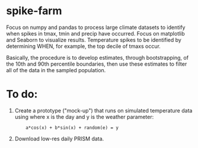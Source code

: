 # spike-farm

Focus on numpy and pandas to process large climate datasets to identify when spikes in tmax, tmin and precip have occurred. Focus on matplotlib and Seaborn to visualize results. Temperature spikes to be identified by determining WHEN, for example, the top decile of tmaxs occur. 

Basically, the procedure is to develop estimates, through bootstrapping, of the 10th and 90th percentile boundaries, then use these estimates to filter all of the data in the sampled population.

# To do:

1) Create a prototype ("mock-up") that runs on simulated temperature data using where x is the day and y is the weather parameter: 

           a*cos(x) + b*sin(x) + random(e) = y

2) Download low-res daily PRISM data.








